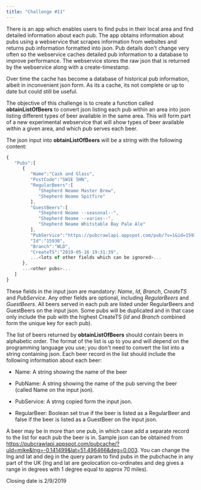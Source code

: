 ```yaml
---
title: "Challenge #11"
---
```

There is an app which enables users to find pubs in their local area and find detailed information about each pub. The app obtains information about pubs using a webservice that scrapes information from websites and returns pub information formatted into json. Pub details don't change very often so the webservice caches detailed pub information to a database to improve performance. The webservice stores the raw json that is returned by the webservice along with a create-timestamp.  

Over time the cache has become a database of historical pub information, albeit in inconvenient json form. As its a cache, its not complete or up to date but could still be useful. 

The objective of this challenge is to create a function called __obtainListOfBeers__ to convert json listing each pub within an area into json listing different types of beer available in the same area. This will form part of a new experimental webservice that will show types of beer available within a given area, and which pub serves each beer. 

The json input into __obtainListOfBeers__  will be a string with the following content:
```javascript
{  
   "Pubs":[  
      {  
         "Name":"Cask and Glass",
         "PostCode":"SW1E 5HN",
         "RegularBeers":[  
            "Shepherd Neame Master Brew",
            "Shepherd Neame Spitfire"
         ],
         "GuestBeers":[  
            "Shepherd Neame --seasonal--",
            "Shepherd Neame --varies--",
            "Shepherd Neame Whitstable Bay Pale Ale"
         ],
         "PubService":"https://pubcrawlapi.appspot.com/pub/?v=1&id=15938&branch=WLD&uId=mike&pubs=no&realAle=yes&memberDiscount=no&town=London",
         "Id":"15938",
         "Branch":"WLD",
         "CreateTS":"2019-05-16 19:31:39",
         ...<lots of other fields which can be ignored>...
      },
      ...<other pubs>...
   ]
}
```

These fields in the input json are mandatory: _Name_, _Id_, _Branch_, _CreateTS_ and _PubService_. Any other fields are optional, including _RegularBeers_ and _GuestBeers_. All beers served in each pub are listed under RegularBeers and GuestBeers on the input json. Some pubs will be duplicated and in that case only include the pub with the highest CreateTS (_Id_ and _Branch_ combined form the unique key for each pub). 

The list of beers returned by __obtainListOfBeers__ should contain beers in alphabetic order. The format of the list is up to you and will depend on the programming language you use; you don't need to convert the list into a string containing json. Each beer record in the list  should include the following information about each beer:

* Name: A string showing the name of the beer

* PubName: A string showing the name of the pub serving the beer (called Name on the input json).

* PubService: A strng copied form the input json.

* RegularBeer: Boolean set true if the beer is listed as a RegularBeer and false if the beer is listed as a GuestBeer on the input json.


A beer may be in more than one pub, in which case add a separate record to the list for each pub the beer is in.
Sample json can be obtained from https://pubcrawlapi.appspot.com/pubcache/?uId=mike&lng=-0.141499&lat=51.496466&deg=0.003. You can change the lng and lat and deg in the query param to find pubs in the pubchache in any part of the UK (lng and lat are geolocation co-ordinates and deg gives a range in degrees with 1 degree equal to approx 70 miles).  

Closing date is 2/9/2019
